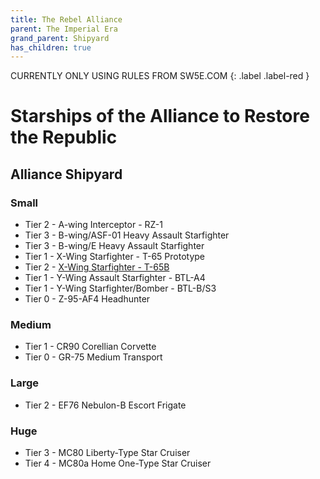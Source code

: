 ```yaml
---
title: The Rebel Alliance
parent: The Imperial Era
grand_parent: Shipyard
has_children: true
---
```


CURRENTLY ONLY USING RULES FROM SW5E.COM
{: .label .label-red }

# Starships of the Alliance to Restore the Republic

## Alliance Shipyard

### Small
- Tier 2 - A-wing Interceptor - RZ-1	
- Tier 3 - B-wing/ASF-01 Heavy Assault Starfighter
- Tier 3 - B-wing/E Heavy Assault Starfighter
- Tier 1 - X-Wing Starfighter - T-65 Prototype
- Tier 2 - [X-Wing Starfighter - T-65B](https://drakeryzer.github.io/DrakeSW5E/Starships/Shipyard/Imperial%20Era/The%20Rebel%20Alliance/Small/Index.html#t-65b-x-wing-starfighter)
- Tier 1 - Y-Wing Assault Starfighter - BTL-A4	
- Tier 1 - Y-Wing Starfighter/Bomber - BTL-B/S3	
- Tier 0 - Z-95-AF4 Headhunter	

### Medium
- Tier 1 - CR90 Corellian Corvette
- Tier 0 - GR-75 Medium Transport

### Large
- Tier 2 - EF76 Nebulon-B Escort Frigate

### Huge
- Tier 3 - MC80 Liberty-Type Star Cruiser
- Tier 4 - MC80a Home One-Type Star Cruiser